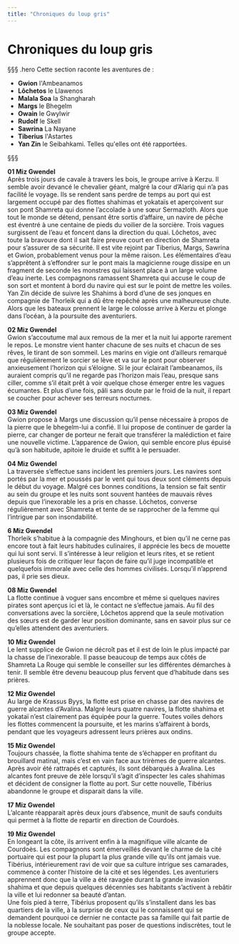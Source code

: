 ```yaml
---
title: "Chroniques du loup gris"
---
```

# Chroniques du loup gris

§§§ .hero
Cette section raconte les aventures de :
- **Gwion** l'Ambeanamos
- **Lôchetos** le Llawenos
- **Malala Soa** la Shangharah
- **Margs** le Bhegelm
- **Owain** le Gwylwir
- **Rudolf** le Skell
- **Sawrina** La Nayane
- **Tiberius** l'Astartes
- **Yan Zin** le Seibahkami.
Telles qu'elles ont été rapportées.

§§§

**01 Miz Gwendel**  
Après trois jours de cavale à travers les bois, le groupe arrive à Kerzu. Il semble avoir devancé le chevalier géant, malgré la cour d’Alarig qui n’a pas facilité le voyage. Ils se rendent sans perdre de temps au port qui est largement occupé par des flottes shahimas et yokataïs et aperçoivent sur son pont Shamreta qui donne l’accolade à une sœur Sermazloth. Alors que tout le monde se détend, pensant être sortis d’affaire, un navire de pêche est éventré à une centaine de pieds du voilier de la sorcière. Trois vagues surgissent de l’eau et foncent dans la direction du quai. Lôchetos, avec toute la bravoure dont il sait faire preuve court en direction de Shamreta pour s’assurer de sa sécurité. Il est vite rejoint par Tiberius, Margs, Sawrina et Gwion, probablement venus pour la même raison. Les élémentaires d’eau s’apprêtent à s’effondrer sur le pont mais la magicienne rouge dissipe en un fragment de seconde les monstres qui laissent place à un large volume d’eau inerte. Les compagnons ramassent Shamreta qui accuse le coup de son sort et montent à bord du navire qui est sur le point de mettre les voiles. Yan Zin décide de suivre les Shahims à bord d’une de ses jonques en compagnie de Thorleik qui a dû être repêché après une malheureuse chute.   
Alors que les bateaux prennent le large le colosse arrive à Kerzu et plonge dans l’océan, à la poursuite des aventuriers.   

**02 Miz Gwendel**  
Gwion s’accoutume mal aux remous de la mer et la nuit lui apporte rarement le repos. Le monstre vient hanter chacune de ses nuits et chacun de ses rêves, le tirant de son sommeil. Les marins en vigie ont d’ailleurs remarqué que régulièrement le sorcier se lève et va sur le pont pour observer anxieusement l’horizon qui s’éloigne. Si le jour éclairait l’ambeanamos, ils auraient compris qu’il ne regarde pas l’horizon mais l’eau, presque sans ciller, comme s’il était prêt à voir quelque chose émerger entre les vagues écumantes. Et plus d’une fois, pâli sans doute par le froid de la nuit, il repart se coucher pour achever ses terreurs nocturnes.  

**03 Miz Gwendel**  
Gwion propose à Margs une discussion qu’il pense nécessaire à propos de la pierre que le bhegelm-lui a confié. Il lui propose de continuer de garder la pierre, car changer de porteur ne ferait que transférer la malédiction et faire une nouvelle victime. L’apparence de Gwion, qui semble encore plus épuisé qu’à son habitude, apitoie le druide et suffit à le persuader.  

**04 Miz Gwendel**  
La traversée s’effectue sans incident les premiers jours. Les navires sont portés par la mer et poussés par le vent qui tous deux sont cléments depuis le début du voyage. Malgré ces bonnes conditions, la tension se fait sentir au sein du groupe et les nuits sont souvent hantées de mauvais rêves depuis que l’inexorable les a pris en chasse. Lôchetos, converse régulièrement avec Shamreta et tente de se rapprocher de la femme qui l’intrigue par son insondabilité.  

**6 Miz Gwendel**  
Thorleik s’habitue à la compagnie des Minghours, et bien qu’il ne cerne pas encore tout à fait leurs habitudes culinaires, il apprécie les becs de mouette qui lui sont servi.  Il s’intéresse à leur religion et leurs rites, et se retient plusieurs fois de critiquer leur façon de faire qu’il juge incompatible et quelquefois immorale avec celle des hommes civilisés. Lorsqu’il n’apprend pas, il prie ses dieux.  

**08 Miz Gwendel**  
La flotte continue à voguer sans encombre et même si quelques navires pirates sont aperçus ici et là, le contact ne s’effectue jamais. Au fil des conversations avec la sorcière, Lôchetos apprend que la seule motivation des sœurs est de garder leur position dominante, sans en savoir plus sur ce qu’elles attendent des aventuriers.  

**10 Miz Gwendel**  
Le lent supplice de Gwion ne décroît pas et il est de loin le plus impacté par la chasse de l’inexorable. Il passe beaucoup de temps aux côtés de Shamreta La Rouge qui semble le conseiller sur les différentes démarches à tenir. Il semble être devenu beaucoup plus fervent que d’habitude dans ses prières.  

**12 Miz Gwendel**  
Au large de Krassus Byys, la flotte est prise en chasse par des navires de guerre alcantes d’Avalina. Malgré leurs quatre navires, la flotte shahima et yokataï n’est clairement pas équipée pour la guerre. Toutes voiles dehors les flottes commencent la poursuite, et les marins s’affairent à bords, pendant que les voyageurs adressent leurs prières aux ondins.  

**15 Miz Gwendel**  
Toujours chassée, la flotte shahima tente de s’échapper en profitant du brouillard matinal, mais c’est en vain face aux trirèmes de guerre alcantes. Après avoir été rattrapés et capturés, ils sont débarqués à Avalina. Les alcantes font preuve de zèle lorsqu’il s’agit d’inspecter les cales shahimas et décident de consigner la flotte au port. Sur cette nouvelle, Tibérius abandonne le groupe et disparait dans la ville.  

**17 Miz Gwendel**  
L’alcante réapparait après deux jours d’absence, munit de saufs conduits qui permet à la flotte de repartir en direction de Courdoès.  

**19 Miz Gwendel**  
En longeant la côte, ils arrivent enfin à la magnifique ville alcante de Courdoès. Les compagnons sont émerveillés devant le charme de la cité portuaire qui est pour la plupart la plus grande ville qu’ils ont jamais vue. Tibérius, intérieurement ravi de voir que sa culture intrigue ses camarades, commence à conter l’histoire de la cité et ses légendes. Les aventuriers apprennent donc que la ville a été ravagée durant la grande invasion shahima et que depuis quelques décennies ses habitants s’activent à rebâtir la ville et lui redonner sa beauté d’antan.  
 Une fois pied à terre, Tibérius proposent qu’ils s’installent dans les bas quartiers de la ville, à la surprise de ceux qui le connaissent qui se demandent pourquoi ce dernier ne contacte pas sa famille qui fait partie de la noblesse locale. Ne souhaitant pas poser de questions indiscrètes, tout le groupe accepte.  
